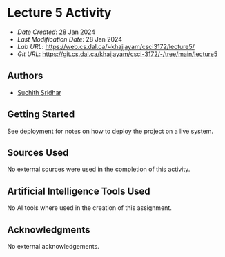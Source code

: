 # Lecture 5 Activity

* *Date Created*: 28 Jan 2024
* *Last Modification Date*: 28 Jan 2024
* *Lab URL*: https://web.cs.dal.ca/~khajjayam/csci3172/lecture5/
* *Git URL*: https://git.cs.dal.ca/khajjayam/csci-3172/-/tree/main/lecture5

## Authors

* [Suchith Sridhar](suchith.sridhar@dal.ca)

## Getting Started

See deployment for notes on how to deploy the project on a live system.

## Sources Used

No external sources were used in the completion of this activity.

## Artificial Intelligence Tools Used

No AI tools where used in the creation of this assignment.

## Acknowledgments

No external acknowledgements.
